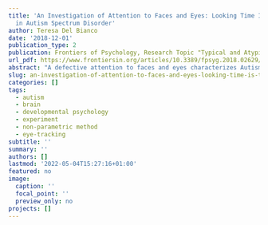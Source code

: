 ```yaml
---
title: 'An Investigation of Attention to Faces and Eyes: Looking Time Is Task-Dependent
  in Autism Spectrum Disorder'
author: Teresa Del Bianco
date: '2018-12-01'
publication_type: 2
publication: Frontiers of Psychology, Research Topic "Typical and Atypical Processing of Gaze"
url_pdf: https://www.frontiersin.org/articles/10.3389/fpsyg.2018.02629/full
abstract: "A defective attention to faces and eyes characterizes Autism Spectrum Disorder (ASD) however the role of contingent information - such as the task instructions - remains still unclear. Our study aimed to investigate the face-orienting response and the subsequent attentive selection in the presence of varying task instructions in individuals with atypical and typical development. 20 young adults with ASD and 24 young adults with typical development participated in our eye-tracking study. The participants received one of three different instructions at the beginning of each trial and watched scenes of a social interaction. The instructions asked either to find an object (visual-search, VS), to identify which actor was paying attention to the conversation (gaze-reading, GR), or to simply watch the video (free-viewing, FV). We found that the groups did not differ in terms of proportion of first fixations to the face. Nonetheless, average looking time and proportional looking time to faces differed across groups. Furthermore, proportional looking time to faces was task-dependent in the ASD group only, with maximum proportion in the GR and minimum in the VS condition. This result cannot be explained by a lack of an initial bias to orient to the face, since the face-orienting tendency was similar in the ASD and the control group."
slug: an-investigation-of-attention-to-faces-and-eyes-looking-time-is-task-dependent-in-autism-spectrum-disorder
categories: []
tags:
  - autism
  - brain
  - developmental psychology
  - experiment
  - non-parametric method
  - eye-tracking
subtitle: ''
summary: ''
authors: []
lastmod: '2022-05-04T15:27:16+01:00'
featured: no
image:
  caption: ''
  focal_point: ''
  preview_only: no
projects: []
---
```

